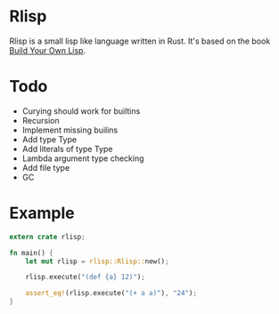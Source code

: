 Rlisp
=====

Rlisp is a small lisp like language written in Rust. It's based on the book [Build Your Own Lisp](http://www.buildyourownlisp.com/).

Todo
====

- Curying should work for builtins
- Recursion
- Implement missing builins
- Add type Type
- Add literals of type Type
- Lambda argument type checking
- Add file type
- GC

Example
=======

```rust
extern crate rlisp;

fn main() {
    let mut rlisp = rlisp::Rlisp::new();

    rlisp.execute("(def {a} 12)");

    assert_eq!(rlisp.execute("(+ a a)"), "24");
}
```